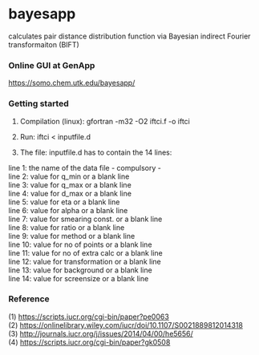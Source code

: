 # bayesapp
calculates pair distance distribution function via Bayesian indirect Fourier transformaiton (BIFT)

### Online GUI at GenApp
https://somo.chem.utk.edu/bayesapp/

### Getting started
1) Compilation (linux):  gfortran -m32 -O2 iftci.f -o iftci    
    
2) Run:                  iftci < inputfile.d    
    
3) The file: inputfile.d has to contain the 14 lines:    

line 1:  the name of the data file  - compulsory -    
line 2:  value for q_min            or a blank line    
line 3:  value for q_max            or a blank line    
line 4:  value for d_max            or a blank line    
line 5:  value for eta              or a blank line    
line 6:  value for alpha            or a blank line    
line 7:  value for smearing const.  or a blank line    
line 8:  value for ratio            or a blank line    
line 9:  value for method           or a blank line    
line 10: value for no of points     or a blank line    
line 11: value for no of extra calc or a blank line    
line 12: value for transformation   or a blank line    
line 13: value for background       or a blank line    
line 14: value for screensize       or a blank line    

### Reference
 (1) https://scripts.iucr.org/cgi-bin/paper?pe0063    
 (2) https://onlinelibrary.wiley.com/iucr/doi/10.1107/S0021889812014318    
 (3) http://journals.iucr.org/j/issues/2014/04/00/he5656/    
 (4) https://scripts.iucr.org/cgi-bin/paper?gk0508    
